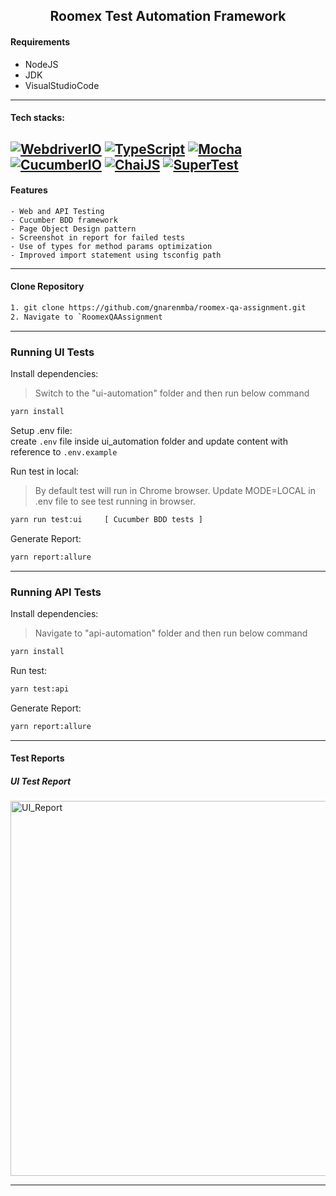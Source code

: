 <h2 align="center"> Roomex Test Automation Framework </h2>

<h4 align="center">
</h4>

#### Requirements
* NodeJS
* JDK
* VisualStudioCode
-----
#### Tech stacks:
[![WebdriverIO](https://img.shields.io/badge/-WebdriverI/O-EA5906?logo=WebdriverIO&logoColor=white)](https://webdriver.io/)
[![TypeScript](https://img.shields.io/badge/-TypeScript-%233178C6?logo=Typescript&logoColor=black)](https://www.typescriptlang.org/)
[![Mocha](https://img.shields.io/badge/-Mocha-%238D6748?logo=Mocha&logoColor=white)](https://mochajs.org/)
[![CucumberIO](https://img.shields.io/badge/-Cucumber.io-brightgreen?logo=cucumber&logoColor=white)](https://cucumber.io/)
[![ChaiJS](https://img.shields.io/badge/-ChaiJS-FEDABD?logo=Chai&logoColor=black)](https://www.chaijs.com/)
[![SuperTest](https://img.shields.io/badge/-SuperTest-07BA82?logoColor=white)](https://github.com/visionmedia/supertest)
-----
#### Features
    - Web and API Testing
    - Cucumber BDD framework
    - Page Object Design pattern
    - Screenshot in report for failed tests
    - Use of types for method params optimization
    - Improved import statement using tsconfig path
-----

#### Clone Repository
```bash
1. git clone https://github.com/gnarenmba/roomex-qa-assignment.git
2. Navigate to `RoomexQAAssignment
```
-----

### Running UI Tests
Install dependencies:
> Switch to the "ui-automation" folder and then run below command
```bash
yarn install
```

Setup .env file:<br>
create `.env` file inside ui_automation folder and update content with reference to `.env.example`

Run test in local:
> By default test will run in Chrome browser.
> Update MODE=LOCAL in .env file to see test running in browser.
```bash
yarn run test:ui     [ Cucumber BDD tests ]
```

Generate Report:
```bash
yarn report:allure
```
-----

### Running API Tests
Install dependencies:
> Navigate to "api-automation" folder and then run below command
```bash
yarn install
```

Run test:
```bash
yarn test:api
```

Generate Report:
```bash
yarn report:allure
```

----

#### Test Reports

##### UI Test Report
   <img width="600" alt="UI_Report" src="https://user-images.githubusercontent.com/11722393/197422333-095afded-5658-4ef4-864a-59004ea8479e.png">

-----
